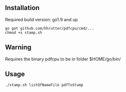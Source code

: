 ## Installation

Required build version: go1.9 and up

	go get github.com/hhrutter/pdfcpu/cmd/...
	chmod +x stamp.sh

## Warning

Requires the binary pdfcpu to be in folder $HOME/go/bin/

## Usage

    ./stamp.sh listOfNameFile pdfToStamp
